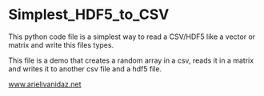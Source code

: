 # Simplest_HDF5_to_CSV
This python code file is a simplest way to read a CSV/HDF5 like a vector or  matrix and write this files types.

This file is a demo that creates a random array in a csv, reads it in a matrix and writes it to another csv file and a hdf5 file.


www.arielivanidaz.net

